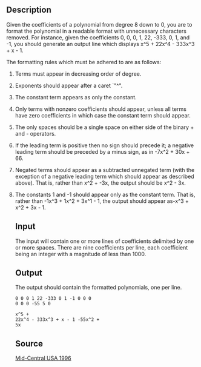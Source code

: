 <h2>Description</h2><p>Given the coefficients of a polynomial from degree 8 down to 0, you are to format the polynomial in a readable format with unnecessary characters removed. For instance, given the coefficients 0, 0, 0, 1, 22, -333, 0, 1, and -1, you should generate an output line which displays x^5 + 22x^4 - 333x^3 + x - 1. 
</p>The formatting rules which must be adhered to are as follows:

1. Terms must appear in decreasing order of degree.

2. Exponents should appear after a caret `"^".

3. The constant term appears as only the constant.

4. Only terms with nonzero coefficients should appear, unless all terms have zero coefficients in which case the constant term should appear.

5. The only spaces should be a single space on either side of the binary + and - operators.

6. If the leading term is positive then no sign should precede it; a negative leading term should be preceded by a minus sign, as in -7x^2 + 30x + 66.

7. Negated terms should appear as a subtracted unnegated term (with the exception of a negative leading term which should appear as described above). That is, rather than x^2 + -3x, the output should be x^2 - 3x.

8. The constants 1 and -1 should appear only as the constant term. That is, rather than -1x^3 + 1x^2 + 3x^1 - 1, the output should appear as-x^3 + x^2 + 3x - 1.<h2>Input</h2><p>The input will contain one or more lines of coefficients delimited by one or more spaces. There are nine coefficients per line, each coefficient being an integer with a magnitude of less than 1000. </p><h2>Output</h2><p>The output should contain the formatted polynomials, one per line.</p><pre><code class="language-input1">0 0 0 1 22 -333 0 1 -1
0 0 0 0 0 0 -55 5 0</code></pre><pre><code class="language-output1">x^5 + 22x^4 - 333x^3 + x - 1
-55x^2 + 5x</code></pre><h2>Source</h2><a href="searchproblem?field=source&amp;key=Mid-Central+USA+1996">Mid-Central USA 1996</a>